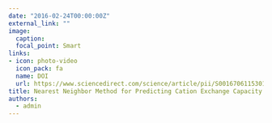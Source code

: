 ```yaml
---
date: "2016-02-24T00:00:00Z"
external_link: ""
image:
  caption: 
  focal_point: Smart
links:
- icon: photo-video
  icon_pack: fa
  name: DOI
  url: https://www.sciencedirect.com/science/article/pii/S0016706115301282
title: Nearest Neighbor Method for Predicting Cation Exchange Capacity
authors: 
  - admin
---
```

